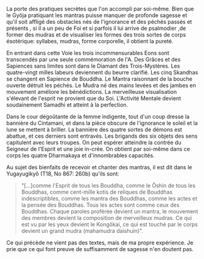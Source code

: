 La porte des pratiques secrètes que l'on accompli par soi-même.
Bien que le Gyôja pratiquant les mantras puisse manquer de profonde sagesse et qu'il soit affligé des obstacles nés de l'ignorance et des péchés passés et présents , si il a un peu de Foi et si parfois il lui arrive de psalmodier ,de former des mudras et de visualiser les formes des trois sortes de corps ésotérique: syllabes, mudras, forme corporelle, il obtient la pureté.

En entrant dans cette Voie les trois incommensurables Eons sont transcendés par une seule commémoration de l'A. Des Grâces et des Sapiences sans limites sont dans le Diamant des Trois-Mystères. Les quatre-vingt milles labeurs deviennent du beurre clarifié. Les cinq Skandhas se changent en Sapience de Bouddha. Le Mantra raisonnant de la bouche ouverte détruit les péchés. Le Mudra né des mains levées et des jambes en mouvement améliore les bénédictions. La merveilleuse visualisation s'élevant de l'esprit ne provient que du Soi. L'Activité Mentale devient soudainement Samadhi et atteint à la perfection.

Dans le cour dégoûtante de la femme indigente, tout d'un coup dresse la bannière du Cintamani, et dans la pièce obscure de l'ignorance le soleil et la lune se mettent à briller. La bannière des quatre sortes de démons est abattue, et ces derniers sont entravés. Les brigands des six objets des sens capitulent avec leurs troupes. On peut espérer atteindre la contrée du Seigneur de l'Esprit et une joie in-crée. On obtient par soi-même dans ce corps les quatre Dharmakaya et d'innombrables capacités.

Au sujet des bienfaits de recevoir et chanter des mantras, il est dit dans le Yugayugikyô (T18, No 867: 260b) qu'ils sont:  

>"[...]comme l'Esprit de tous les Bouddha, comme le Ôshin de tous les Bouddhas, comme cent-mille kotis de reliques de Bouddhas indescriptibles, comme les mantra des Bouddhas, comme les actes et la pensée des Bouddhas. Tous les actes sont comme ceux des Bouddhas. Chaque paroles proférée devient un mantra, le mouvement des membres devient la composition de merveilleux mudras. Ce qui est vu par les yeux devient le Kongôkai, ce qui est touché par le corps devient un grand mudra (mahamudra daishuin)". 

Ce qui précède ne vient pas des textes, mais de ma propre expérience. Je prie que ce qui font preuve de suffisamment de sagesse n'en doutent pas.
